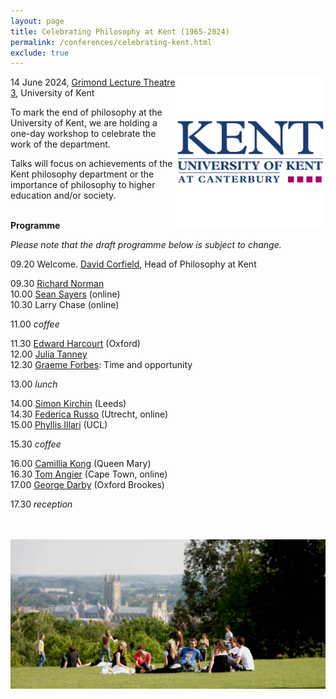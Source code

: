 ```yaml
---
layout: page
title: Celebrating Philosophy at Kent (1965-2024)
permalink: /conferences/celebrating-kent.html
exclude: true
---
```


<a href="old-kent-logo.png"><img style="float: right;"  src="old-kent-logo.png" alt="" width="240" height="240" /></a> 14 June 2024, [Grimond Lecture Theatre 3][GLT3], University of Kent

To mark the end of philosophy at the University of Kent, we are holding a one-day workshop to celebrate the work of the department.

Talks will focus on achievements of the Kent philosophy department or the importance of philosophy to higher education and/or society.
<br><br>

**Programme**

*Please note that the draft programme below is subject to change.*

09.20 Welcome. [David Corfield][DC], Head of Philosophy at Kent

09.30 [Richard Norman][RN]  
10.00 [Sean Sayers][SS] (online)  
10.30 Larry Chase (online)

11.00 *coffee*

11.30 [Edward Harcourt][EH] (Oxford)  
12.00 [Julia Tanney][JT]  
12.30 [Graeme Forbes][GF]: Time and opportunity

13.00 *lunch*

14.00 [Simon Kirchin][SK] (Leeds)  
14.30 [Federica Russo][FR] (Utrecht, online)  
15.00 [Phyllis Illari][PI] (UCL)

15.30 *coffee*

16.00 [Camillia Kong][CK] (Queen Mary)  
16.30 [Tom Angier][TA] (Cape Town, online)  
17.00 [George Darby][GD] (Oxford Brookes)
<!---17.30 [Juergen Landes][JL] (LMU, online)  --->

17.30 *reception*

<br/><br/>
<a href="kent-view.jpg"><img style="float: center;"  src="kent-view.jpg"/></a>



[GLT3]: https://www.kent.ac.uk/maps/canterbury/canterbury-campus/building/grimond-building/glt3
[DC]: https://www.kent.ac.uk/philosophy/people/1689/corfield-david
[RN]: https://www.kent.ac.uk/philosophy/people/1673/norman-richard
[SS]: https://seansayers.com/
[EH]: https://www.philosophy.ox.ac.uk/people/edward-harcourt
[JT]: https://independent.academia.edu/JuliaTanney/CurriculumVitae
[SK]: https://ahc.leeds.ac.uk/philosophy/staff/6232/0000-0002-1814-5609
[FR]: https://www.uu.nl/staff/FRusso
[PI]: https://www.ucl.ac.uk/sts/people/prof-phyllis-illari
[CK]: https://www.qmul.ac.uk/law/people/academic-staff/items/kong.html
[TA]: https://humanities.uct.ac.za/department-philosophy/contacts/tom-angier
[GD]: https://www.brookes.ac.uk/profiles/staff/george-darby/
[JL]: https://www.osc.uni-muenchen.de/members/individual_members/associated-members/landes1/index.html
[GF]: https://www.kent.ac.uk/philosophy/people/1686/forbes-graeme-a


